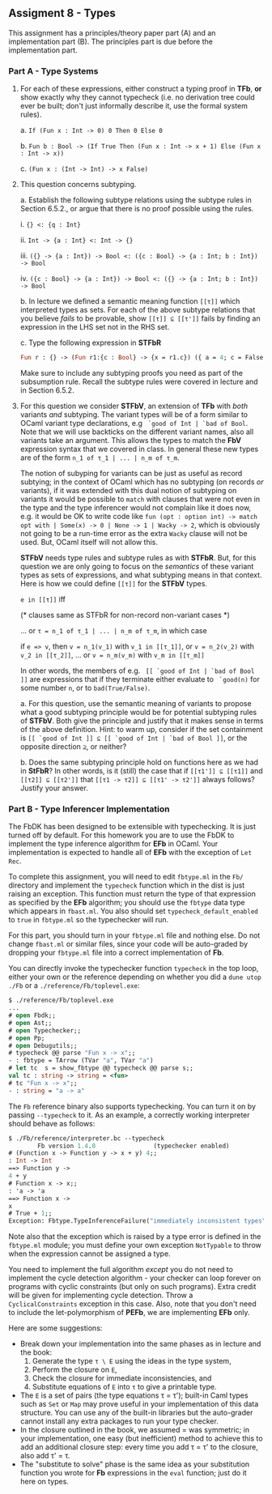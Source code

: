 ## Assigment 8 - Types

This assignment has a principles/theory paper part (A) and an implementation part (B).  The principles part is due before the implementation part.

### Part A - Type Systems

1. For each of these expressions, either construct a typing proof in **TFb**, **or** show exactly why they cannot typecheck (i.e. no derivation tree could ever be built; don't just informally describe it, use the formal system rules).

    a.  `If (Fun x : Int -> 0) 0 Then 0 Else 0`

    b.  `Fun b : Bool -> (If True Then (Fun x : Int -> x + 1) Else (Fun x : Int -> x))`

    c.  `(Fun x : (Int -> Int) -> x False)`


2. This question concerns subtyping.

    a. Establish the following subtype relations using the subtype rules in Section 6.5.2., or argue that there is no proof possible using the rules.

     i. `{} <: {q : Int}`

     ii. `Int -> {a : Int} <: Int -> {}`

     iii. `({} -> {a : Int}) -> Bool <: ({c : Bool} -> {a : Int; b : Int}) -> Bool`

     iv. `({c : Bool} -> {a : Int}) -> Bool <: ({} -> {a : Int; b : Int}) -> Bool`


    b. In lecture we defined a semantic meaning function `[[τ]]` which interpreted types as sets.  For each of the above subtype relations that you believe *fails* to be provable, show `[[τ]] ⊆ [[τ']]` fails by finding an expression in the LHS set not in the RHS set.

    c.  Type the following expression in **STFbR**

    ```ocaml
    Fun r : {} -> (Fun r1:{c : Bool} -> {x = r1.c}) ({ a = 4; c = False})
    ```

    Make sure to include any subtyping proofs you need as part of the subsumption rule.   Recall the subtype rules were covered in lecture and in Section 6.5.2.

3.  For this question we consider **STFbV**, an extension of **TFb** with *both* variants *and* subtyping.  The variant types will be of a form similar to OCaml variant type declarations, e.g `` `good of Int | `bad of Bool``.  Note that we will use backticks on the different variant names, also all variants take an argument.  This allows the types to match the **FbV** expression syntax that we covered in class.  In general these new types are of the form `n_1 of τ_1 | ... | n_m of τ_m`.

    The notion of subyping for variants can be just as useful as record subtying; in the context of OCaml which has no subtyping (on records *or* variants), if it was extended with this dual notion of subtyping on variants it would be possible to `match` with clauses that were not even in the type and the type inferencer would not complain like it does now, e.g. it would be OK to write code like `fun (opt : option int) -> match opt with | Some(x) -> 0 | None -> 1 | Wacky -> 2`, which is obviously not going to be a run-time error as the extra `Wacky` clause will not be used.  But, OCaml itself will not allow this.  

    **STFbV** needs type rules and subtype rules as with **STFbR**.  But, for this question we are only going to focus on the *semantics* of these variant types as sets of expressions, and what subtyping means in that context. Here is how we could define `[[τ]]` for the **STFbV** types.

    `e in [[τ]]` iff 

    (* clauses same as STFbR for non-record non-variant cases *)

    ... or `τ = n_1 of τ_1 | ... | n_m of τ_m`, in which case
    
    if `e => v`, then `v = n_1(v_1)` with `v_1 in [[τ_1]]`, or `v = n_2(v_2)` with `v_2 in [[τ_2]]`, ... or `v = n_m(v_m)` with `v_m in [[τ_m]]`


    In other words, the members of e.g. `` [[ `good of Int | `bad of Bool ]]`` are expressions that if they terminate either evaluate to `` `good(n)`` for some number `n`, or to `bad(True/False)`.

    a. For this question, use the semantic meaning of variants to propose what a good subtyping principle would be for potential subtyping rules of **STFbV**.  Both give the principle and justify that it makes sense in terms of the above definition.  Hint: to warm up, consider if the set containment is ``[[ `good of Int ]] ⊆ [[ `good of Int | `bad of Bool ]]``, or the opposite direction `⊇`, or neither?

    b. Does the same subtyping principle hold on functions here as we had in **StFbR**? In other words, is it (still) the case that if `[[τ1']] ⊆ [[τ1]]`  and `[[τ2]] ⊆ [[τ2']]` that `[[τ1 -> τ2]] ⊆ [[τ1' -> τ2']]` always follows?  Justify your answer.

### Part B - Type Inferencer Implementation

The FbDK has been designed to be extensible with typechecking. It is just turned off by default. For this homework you are to use the FbDK to implement the type inference algorithm for **EFb** in OCaml. Your implementation is expected to handle all of **EFb** with the exception of `Let Rec`.

To complete this assignment, you will need to edit `fbtype.ml` in the `Fb/` directory and implement the `typecheck` function which in the dist is just raising an exception. This function must return the type of that expression as specified by the **EFb** algorithm; you should use the `fbtype` data type which appears in `fbast.ml`. You also should set `typecheck_default_enabled` to `true` in `fbtype.ml` so the typechecker will run. 

For this part, you should turn in your `fbtype.ml` file and nothing else. Do not change `fbast.ml` or similar files, since your code will be auto-graded by dropping your `fbtype.ml` file into a correct implementation of **Fb**.

You can directly invoke the typechecker function `typecheck` in the top loop, either your own or the reference depending on whether you did a `dune utop ./Fb` or a `./reference/Fb/toplevel.exe`:

```ocaml
$ ./reference/Fb/toplevel.exe
...
# open Fbdk;;
# open Ast;;
# open Typechecker;;
# open Pp;
# open Debugutils;;
# typecheck @@ parse "Fun x -> x";;
- : fbtype = TArrow (TVar "a", TVar "a")
# let tc  s = show_fbtype @@ typecheck @@ parse s;;
val tc : string -> string = <fun>
# tc "Fun x -> x";;
- : string = "a -> a"
```

The `Fb` reference binary also supports typechecking. You can turn it on by passing `--typecheck` to it. As an example, a correctly working interpreter should behave as follows:

```ocaml
$ ./Fb/reference/interpreter.bc --typecheck
        Fb version 1.4.0                (typechecker enabled)
# (Function x -> Function y -> x + y) 4;;
: Int -> Int
==> Function y ->
4 + y
# Function x -> x;;    
: 'a -> 'a
==> Function x ->
x
# True + 1;;
Exception: Fbtype.TypeInferenceFailure("immediately inconsistent types")
```


Note also that the exception which is raised by a type error is defined in the `fbtype.ml` module; you must define your own exception `NotTypable` to throw when the expression cannot be assigned a type.

You need to implement the full algorithm _except_ you do not need to implement the cycle detection algorithm - your checker can loop forever on programs with cyclic constraints (but only on such programs). Extra credit will be given for implementing cycle detection. Throw a `CyclicalConstraints` exception in this case.  Also, note that you don't need to include the let-polymorphism of **PEFb**, we are implementing **EFb** only.

Here are some suggestions:

*   Break down your implementation into the same phases as in lecture and the book:
    1.  Generate the type `τ \ E` using the ideas in the type system,
    2.  Perform the closure on `E`,
    3.  Check the closure for immediate inconsistencies, and
    4.  Substitute equations of `E` into `τ` to give a printable type.
*   The `E` is a set of pairs (the type equations τ = τ'); built-in Caml types such as `Set` or `Map` may prove useful in your implementation of this data structure. You can use any of the built-in libraries but the auto-grader cannot install any extra packages to run your type checker.
*   In the closure outlined in the book, we assumed = was symmetric; in your implementation, one easy (but inefficient) method to achieve this to add an additional closure step: every time you add τ = τ' to the closure, also add τ' = τ.
*   The "substitute to solve" phase is the same idea as your substitution function you wrote for **Fb** expressions in the `eval` function; just do it here on types.
